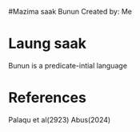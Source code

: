 #Mazima saak Bunun
Created by: Me

# Laung saak
Bunun is a predicate-intial language

# References
Palaqu et al(2923)
Abus(2024)

